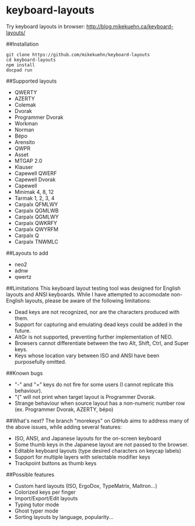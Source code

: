keyboard-layouts
================

Try keyboard layouts in browser: http://blog.mikekuehn.ca/keyboard-layouts/

##Installation

```
git clone https://github.com/mikekuehn/keyboard-layouts
cd keyboard-layouts
npm install
docpad run
```

##Supported layouts

- QWERTY
- AZERTY
- Colemak
- Dvorak
- Programmer Dvorak
- Workman
- Norman
- Bépo
- Arensito
- QWPR
- Asset
- MTGAP 2.0
- Klauser
- Capewell QWERF
- Capewell Dvorak
- Capewell
- Minimak 4, 8, 12
- Tarmak 1, 2, 3, 4
- Carpalx QFMLWY
- Carpalx QGMLWB
- Carpalx QGMLWY
- Carpalx QWKRFY
- Carpalx QWYRFM
- Carpalx Q
- Carpalx TNWMLC

##Layouts to add

- neo2
- adnw
- qwertz

##Limitations
This keyboard layout testing tool was designed for English layouts and ANSI keyboards.  While I have attempted to accomodate non-English layouts, please be aware of the following limitations:
- Dead keys are not recognized, nor are the characters produced with them.
 - Support for capturing and emulating dead keys could be added in the future.
- AltGr is not supported, preventing further implementation of NEO.
 - Browsers cannot differentiate between the two Alt, Shift, Ctrl, and Super keys.
- Keys whose location vary between ISO and ANSI have been purposefully omitted.

##Known bugs
- "-" and "=" keys do not fire for some users (I cannot replicate this behaviour).
- "{" will not print when target layout is Programmer Dvorak.
- Strange behaviour when source layout has a non-numeric number row (ex.&nbsp;Programmer Dvorak, AZERTY, bépo)

##What's next?
The branch "morekeys" on GitHub aims to address many of the above issues, while adding several features:
- ISO, ANSI, and Japanese layouts for the on-screen keyboard
 - Some thumb keys in the Japanese layout are not passed to the browser.
- Editable keyboard layouts (type desired characters on keycap labels)
- Support for multiple layers with selectable modifier keys
- Trackpoint buttons as thumb keys

##Possible features

- Custom hard layouts (ISO, ErgoDox, TypeMatrix, Maltron...)
- Colorized keys per finger
- Import/Export/Edit layouts
- Typing tutor mode
- Ghost typer mode
- Sorting layouts by language, popularity...